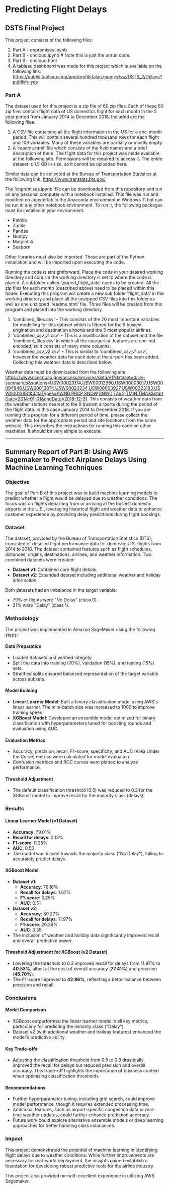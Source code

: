 # Predicting Flight Delays

## DSTS Final Project

This project consists of the following files:
1. Part A - onpremises.ipynb
2. Part B - oncloud.ipynb # Note this is just the unrun code.
3. Part B - oncloud.html
4. A tableau dashboard was made for this project which is available on the following link: https://public.tableau.com/app/profile/alan.gaugler/viz/DSTS_2/Delays?publish=yes

### Part A

The dataset used for this project is a zip file of 60 zip files. Each of these 60 zip files contain flight data of US domestics flight for each month in the 5 year period from January 2014 to December 2018. Included are the following files:
1. A CSV file containing all the flight information in the US for a one-month period. This will contain several hundred thousand rows for each flight and 109 variables. Many of these variables are partially or mostly empty.
2. A ‘readme.html’ file which consists of the field names and a brief description of them.
The flight data for this project was made available at the following site. Permissions will be required to access it. The entire dataset is 1.5 GB in size, so it cannot be uploaded here.

Similar data can be collected at the Bureau of Transportation Statistics at the following link:
https://www.transtats.bts.gov/

The ‘onpremises.ipynb’ file can be downloaded from this repository and run on any personal computer with a notebook installed. This file was run and modified on Jupyterlab in the Anaconda environment in Windows 11 but can be run in any other notebook environment.
To run it, the following packages must be installed in your environment.
* Pathlib
* Zipfile
* Pandas
* Numpy
* Matplotlib
* Seaborn

Other libraries must also be imported. These are part of the Python installation and will be imported upon executing the code.

Running the code is straightforward.
Place the code in your desired working directory and confirm the working directory is set to where the code is placed. 
A subfolder called ‘zipped_flight_data’ needs to be created. 
All the zip files for each month (described above) need to be placed within this folder. 
Executing this program will create a new sub folder ‘flight_data’ in the working directory and place all the unzipped CSV files into this folder as well as one unzipped ‘readme.html’ file. 
Three files will be created from this program and placed into the working directory.
1. ‘combined_files.csv’ – This consists of the 20 most important variables for modelling for this dataset which is filtered for the 9 busiest origination and destination airports and the 5 most popular airlines.
2. 'combined_csv_v1.csv' – This is a modification of the dataset and the file ‘combined_files.csv’ in which all the categorical features are one-hot encoded, so it consists of many more columns. 
3. 'combined_csv_v2.csv' – This is similar to 'combined_csv_v1.csv', however the weather data for each date at the airport has been added. Collecting this weather data is described below.

Weather data must be downloaded from the following site:
https://www.ncei.noaa.gov/access/services/data/v1?dataset=daily-summaries&stations=USW00023174,USW00012960,USW00003017,USW00094846,USW00013874,USW00023234,USW00003927,USW00023183,USW00013881&dataTypes=AWND,PRCP,SNOW,SNWD,TAVG,TMIN,TMAX&startDate=2014-01-01&endDate=2018-12-31.
This consists of weather data from the weather stations nearest to the 9 busiest airports during the period of the flight data. In this case January 2014 to December 2018. If you are running this program for a different period of time, please collect the weather data for the appropriate period and site locations from the same website.
This describes the instructions for running this code on other machines. It should be very simple to execute.
 


---

## Summary Report of Part B: Using AWS Sagemaker to Predict Airplane Delays Using Machine Learning Techniques

### Objective
The goal of Part B of this project was to build machine learning models to predict whether a flight would be delayed due to weather conditions. The focus was on flights departing from or arriving at the busiest domestic airports in the U.S., leveraging historical flight and weather data to enhance customer experience by providing delay predictions during flight bookings.

### Dataset
The dataset, provided by the Bureau of Transportation Statistics (BTS), consisted of detailed flight performance data for domestic U.S. flights from 2014 to 2018. The dataset contained features such as flight schedules, distances, origins, destinations, airlines, and weather information. Two combined datasets were created:
- **Dataset v1**: Contained core flight details.
- **Dataset v2**: Expanded dataset including additional weather and holiday information.

Both datasets had an imbalance in the target variable:
- 79% of flights were "No Delay" (class 0).
- 21% were "Delay" (class 1).

### Methodology
The project was implemented in Amazon SageMaker using the following steps:

#### Data Preparation
- Loaded datasets and verified integrity.
- Split the data into training (70%), validation (15%), and testing (15%) sets.
- Stratified splits ensured balanced representation of the target variable across subsets.

#### Model Building
- **Linear Learner Model**: Built a binary classification model using AWS's linear learner. The mini-batch size was increased to 1000 to improve training speed.
- **XGBoost Model**: Developed an ensemble model optimized for binary classification with hyperparameters tuned for boosting rounds and evaluation using AUC.

#### Evaluation Metrics
- Accuracy, precision, recall, F1-score, specificity, and AUC (Area Under the Curve) metrics were calculated for model evaluation.
- Confusion matrices and ROC curves were plotted to analyze performance.

#### Threshold Adjustment
- The default classification threshold (0.5) was reduced to 0.3 for the XGBoost model to improve recall for the minority class (delays).

### Results

#### Linear Learner Model (v1 Dataset)
- **Accuracy**: 79.01%
- **Recall for delays**: 0.13%
- **F1-score**: 0.25%
- **AUC**: 0.50
- The model was biased towards the majority class ("No Delay"), failing to accurately predict delays.

#### XGBoost Model
- **Dataset v1**:
  - **Accuracy**: 79.16%
  - **Recall for delays**: 1.67%
  - **F1-score**: 3.25%
  - **AUC**: 0.51
- **Dataset v2**:
  - **Accuracy**: 80.27%
  - **Recall for delays**: 11.97%
  - **F1-score**: 20.29%
  - **AUC**: 0.55
- The inclusion of weather and holiday data significantly improved recall and overall predictive power.

#### Threshold Adjustment for XGBoost (v2 Dataset)
- Lowering the threshold to 0.3 improved recall for delays from 11.97% to **40.53%**, albeit at the cost of overall accuracy (**77.41%**) and precision (**45.70%**). 
- The F1-score improved to **42.96%**, reflecting a better balance between precision and recall.

### Conclusions

#### Model Comparison
- XGBoost outperformed the linear learner model in all key metrics, particularly for predicting the minority class ("Delay").
- Dataset v2 (with additional weather and holiday features) enhanced the model's predictive ability.

#### Key Trade-offs
- Adjusting the classification threshold from 0.5 to 0.3 drastically improved the recall for delays but reduced precision and overall accuracy. This trade-off highlights the importance of business context when optimizing classification thresholds.

#### Recommendations
- Further hyperparameter tuning, including grid search, could improve model performance, though it requires extended processing time.
- Additional features, such as airport-specific congestion data or real-time weather updates, could further enhance prediction accuracy.
- Future work could explore alternative ensemble models or deep learning approaches for better handling class imbalances.

### Impact
This project demonstrated the potential of machine learning in identifying flight delays due to weather conditions. While further improvements are necessary for real-world deployment, the insights gained establish a foundation for developing robust predictive tools for the airline industry. 

This project also provided me with excellent experience in utilizing AWS Sagemaker.
